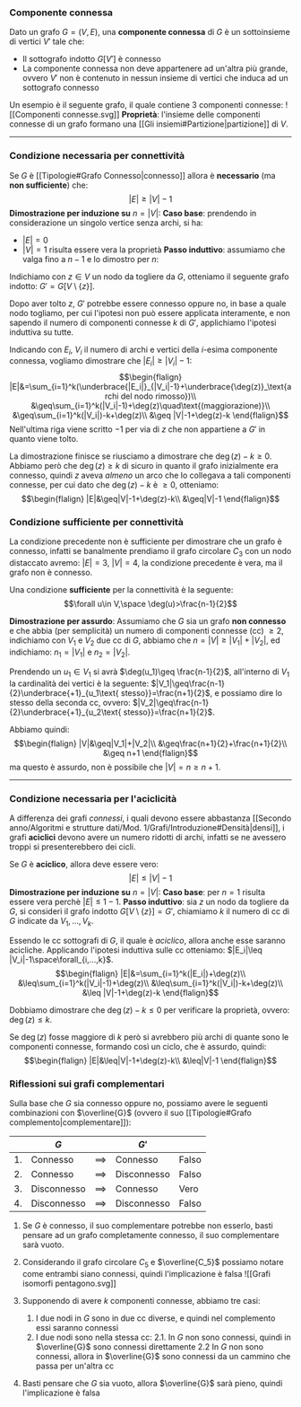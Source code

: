 ### Componente connessa
Dato un grafo $G=(V,E)$, una **componente connessa** di $G$ è un sottoinsieme di vertici $V'$ tale che:
- Il sottografo indotto $G[V']$ è connesso
- La componente connessa non deve appartenere ad un'altra più grande, ovvero $V'$ non è contenuto in nessun insieme di vertici che induca ad un sottografo connesso

Un esempio è il seguente grafo, il quale contiene $3$ componenti connesse:
![[Componenti connesse.svg]]
**Proprietà**: l'insieme delle componenti connesse di un grafo formano una [[Gli insiemi#Partizione|partizione]] di $V$.

---
### Condizione necessaria per connettività
Se $G$ è [[Tipologie#Grafo Connesso|connesso]] allora è **necessario** (ma **non sufficiente**) che:
$$|E|\geq |V|-1$$
**Dimostrazione per induzione su** $n=|V|$:
**Caso base**: prendendo in considerazione un singolo vertice senza archi, si ha:
- $|E| = 0$
- $|V| = 1$
risulta essere vera la proprietà
**Passo induttivo**: assumiamo che valga fino a $n-1$ e lo dimostro per $n$:

Indichiamo con $z\in V$ un nodo da togliere da $G$, otteniamo il seguente grafo indotto: $G'=G[V\setminus \{z\}]$.

Dopo aver tolto $z$, $G'$ potrebbe essere connesso oppure no, in base a quale nodo togliamo, per cui l'ipotesi non può essere applicata interamente, e non sapendo il numero di componenti connesse $k$ di $G'$, applichiamo l'ipotesi induttiva su tutte.

Indicando con $E_i$, $V_i$ il numero di archi e vertici della $i$-esima componente connessa, vogliamo dimostrare che $|E_i|\geq |V_i|-1$:
$$\begin{flalign}
|E|&=\sum_{i=1}^k(\underbrace{|E_i|}_{|V_i|-1}+\underbrace{\deg(z)}_\text{archi del nodo rimosso})\\
&\geq\sum_{i=1}^k(|V_i|-1)+\deg(z)\quad\text{(maggiorazione)}\\
&\geq\sum_{i=1}^k(|V_i|)-k+\deg(z)\\
&\geq |V|-1+\deg(z)-k
\end{flalign}$$
Nell'ultima riga viene scritto $-1$ per via di $z$ che non appartiene a $G'$ in quanto viene tolto.

La dimostrazione finisce se riusciamo a dimostrare che $\deg(z)-k\geq 0$.
Abbiamo però che $\deg(z)\geq k$ di sicuro in quanto il grafo inizialmente era connesso, quindi $z$ aveva _almeno_ un arco che lo collegava a tali componenti connesse, per cui dato che $\deg(z)-k$ è $\geq 0$, otteniamo:
$$\begin{flalign}
|E|&\geq|V|-1+\deg(z)-k\\
&\geq|V|-1
\end{flalign}$$

### Condizione sufficiente per connettività
La condizione precedente non è sufficiente per dimostrare che un grafo è connesso, infatti se banalmente prendiamo il grafo circolare $C_3$ con un nodo distaccato avremo: $|E|=3$, $|V|=4$, la condizione precedente è vera, ma il grafo non è connesso. 

Una condizione **sufficiente** per la connettività è la seguente:
$$\forall u\in V,\space \deg(u)>\frac{n-1}{2}$$

**Dimostrazione per assurdo**:
Assumiamo che $G$ sia un grafo **non connesso** e che abbia (per semplicità) un numero di componenti connesse (cc) $\geq 2$, indichiamo con $V_1$ e $V_2$ due cc di $G$, abbiamo che $n=|V|\geq |V_1|+|V_2|$, ed indichiamo: $n_1=|V_1|$ e $n_2=|V_2|$.

Prendendo un $u_1\in V_1$ si avrà $\deg(u_1)\geq \frac{n-1}{2}$, all'interno di $V_1$ la cardinalità dei vertici è la seguente: $|V_1|\geq\frac{n-1}{2}\underbrace{+1}_{u_1\text{ stesso}}=\frac{n+1}{2}$, e possiamo dire lo stesso della seconda cc, ovvero: $|V_2|\geq\frac{n-1}{2}\underbrace{+1}_{u_2\text{ stesso}}=\frac{n+1}{2}$.

Abbiamo quindi:
$$\begin{flalign}
|V|&\geq|V_1|+|V_2|\\
&\geq\frac{n+1}{2}+\frac{n+1}{2}\\
&\geq n+1
\end{flalign}$$
ma questo è assurdo, non è possibile che $|V|=n\geq n+1$.

---
### Condizione necessaria per l'aciclicità
A differenza dei grafi _connessi_, i quali devono essere abbastanza [[Secondo anno/Algoritmi e strutture dati/Mod. 1/Grafi/Introduzione#Densità|densi]], i grafi **aciclici** devono avere un numero ridotti di archi, infatti se ne avessero troppi si presenterebbero dei cicli.

Se $G$ è **aciclico**, allora deve essere vero:
$$|E|\leq |V|-1$$
**Dimostrazione per induzione su** $n=|V|$:
**Caso base**: per $n=1$ risulta essere vera perchè $|E|\leq 1-1$.
**Passo induttivo**: sia $z$ un nodo da togliere da $G$, si consideri il grafo indotto $G[V\setminus\{z\}]=G'$, chiamiamo $k$ il numero di cc di $G$ indicate da $V_1,...,V_k$.

Essendo le cc sottografi di $G$, il quale è _aciclico_, allora anche esse saranno acicliche.
Applicando l'ipotesi induttiva sulle cc otteniamo: $|E_i|\leq |V_i|-1\space\forall_{i,...,k}$.
$$\begin{flalign}
|E|&=\sum_{i=1}^k(|E_i|)+\deg(z)\\
&\leq\sum_{i=1}^k(|V_i|-1)+\deg(z)\\
&\leq\sum_{i=1}^k(|V_i|)-k+\deg(z)\\
&\leq |V|-1+\deg(z)-k
\end{flalign}$$

Dobbiamo dimostrare che $\deg(z)-k\leq 0$ per verificare la proprietà, ovvero: $\deg(z)\leq k$.

Se $\deg(z)$ fosse maggiore di $k$ però si avrebbero più archi di quante sono le componenti connesse, formando così un ciclo, che è assurdo, quindi:
$$\begin{flalign}
|E|&\leq|V|-1+\deg(z)-k\\
&\leq|V|-1
\end{flalign}$$

### Riflessioni sui grafi complementari
Sulla base che $G$ sia connesso oppure no, possiamo avere le seguenti combinazioni con $\overline{G}$ (ovvero il suo [[Tipologie#Grafo complemento|complementare]]):


|     | $G$         |            | $G'$        |       |
| --- | ----------- | ---------- | ----------- | ----- |
| 1.  | Connesso    | $\implies$ | Connesso    | Falso |
| 2.  | Connesso    | $\implies$ | Disconnesso | Falso |
| 3.  | Disconnesso | $\implies$ | Connesso    | Vero  |
| 4.  | Disconnesso | $\implies$ | Disconnesso | Falso |

1. Se $G$ è connesso, il suo complementare potrebbe non esserlo, basti pensare ad un grafo completamente connesso, il suo complementare sarà vuoto.
2. Considerando il grafo circolare $C_5$ e $\overline{C_5}$ possiamo notare come entrambi siano connessi, quindi l'implicazione è falsa
![[Grafi isomorfi pentagono.svg]]
3. Supponendo di avere $k$ componenti connesse, abbiamo tre casi:
	1. I due nodi in $G$ sono in due cc diverse, e quindi nel complemento essi saranno connessi
	2. I due nodi sono nella stessa cc:
		2.1. In $G$ non sono connessi, quindi in $\overline{G}$ sono connessi direttamente
		2.2 In $G$ non sono connessi, allora in $\overline{G}$ sono connessi da un cammino che passa per un'altra cc

4. Basti pensare che $G$ sia vuoto, allora $\overline{G}$ sarà pieno, quindi l'implicazione è falsa

